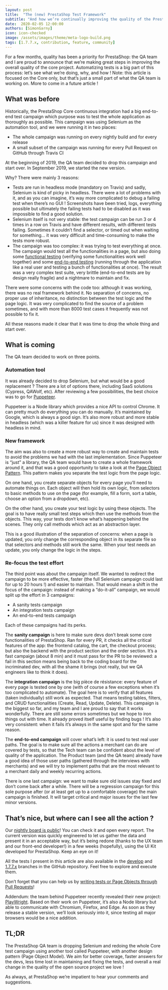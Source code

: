```yaml
---
layout: post
title:  "The (new) PrestaShop Test Framework"
subtitle: "And how we’re continually improving the quality of the PrestaShop project"
date:  2020-02-05 12:00:00
authors: [SimonGarny]
icon: icon-checked
image: /assets/images/theme/meta-logo-build.png
tags: [1.7.7.x, contribution, feature, community]
---
```


For a few months, quality has been a priority for PrestaShop: the QA team and I are proud to announce that we’re making great steps in improving the overall quality of the core project. Automatizing tests is a big part of this process: let’s see what we’re doing, why, and how !
Note: this article is focused on the Core only, but that’s just a small part of what the QA team is working on. More to come in a future article !


## What was before

Historically, the PrestaShop Core continuous integration had a big end-to-end test campaign which purpose was to test the whole application as thoroughly as possible. This campaign was using Selenium as the automation tool, and we were running it in two places:

- The whole campaign was running on every nightly build and for every release
- A small subset of the campaign was running for every Pull Request on GitHub through Travis CI

At the beginning of 2019, the QA team decided to drop this campaign and start over. In September 2019, we started the new version.

Why? There were mainly 3 reasons:

- Tests are run in headless mode (mandatory on Travis) and sadly, Selenium is kind of picky in headless. There were a lot of problems with it, and as you can imagine, it’s way more complicated to debug a failing test when there’s no GUI ! Screenshots have been tried, logs, everything possible but ultimately the failing tests had to be disabled as it was impossible to find a good solution.
- Selenium itself is not very stable: the test campaign can be run 3 or 4 times in a row on Travis and have different results, with different tests failing. Sometimes it couldn’t find a selector, or timed out when waiting for something… it was very difficult and time-consuming to make the tests more robust.
- The campaign was too complex: it was trying to test everything at once. The campaign would test all the functionalities in a page, but also doing some [functional testing](https://devdocs.prestashop.com/1.7/testing/how-to-create-your-own-web-acceptance-tests/#functional-tests) (verifying some functionalities work well together) and some [end-to-end testing](https://devdocs.prestashop.com/1.7/testing/how-to-create-your-own-web-acceptance-tests/#end-to-end-tests-soon) (running through the application like a real user and testing a bunch of functionalities at once). The result was a very complex test suite, very brittle (end-to-end tests are by design really fragile) and a nightmare to maintain and fix.

There were some concerns with the code too: although it was working, there was no real framework behind it. No separation of concerns, no proper use of inheritance, no distinction between the test logic and the page logic. It was very complicated to find the source of a problem sometimes, and with more than 8000 test cases it frequently was not possible to fix it.

All these reasons made it clear that it was time to drop the whole thing and start over.


## What is coming

The QA team decided to work on three points.

### Automation tool

It was already decided to drop Selenium, but what would be a good replacement ? There are a lot of options there, including SaaS solutions (Cypress, QAWolf, etc). After reviewing a few possibilities, the best choice was to go for [Puppeteer](https://github.com/puppeteer/puppeteer).

Puppeteer is a Node library which provides a nice API to control Chrome. It can pretty much do everything you can do manually. It’s maintained by Google, which is always a good sign.
It’s also more robust and more stable in headless (which was a killer feature for us) since it was designed with headless in mind.


### New framework

The aim was also to create a more robust way to create and maintain tests to avoid the problems we had with the last implementation. Since Puppeteer is “just” a library, the QA team would have to create a whole framework around it, and that was a good opportunity to take a look at the [Page Object Pattern](https://martinfowler.com/bliki/PageObject.html). This pattern makes you separate the test logic from the page logic.

On one hand, you create separate objects for every page you’ll need to automate things on. Each object will then hold its own logic, from selectors to basic methods to use on the page (for example, fill a form, sort a table, choose an option from a dropdown, etc).

On the other hand, you create your test logic by using these objects. The goal is to have really small test steps which then use the methods from the objects. This way, your tests don’t know what’s happening behind the scenes. They only call methods which act as an abstraction layer.

This is a good illustration of the separation of concerns: when a page is updated, you only change the corresponding object in its separate file so that selectors and methods still work the same. When your test needs an update, you only change the logic in the steps.


### Re-focus the test effort

The third point was about the campaign itself. We wanted to redirect the campaign to be more effective, faster (the full Selenium campaign could last for up to 20 hours !) and easier to maintain. That would mean a shift in the focus of the campaign: instead of making a “do-it-all” campaign, we would split up the effort in 3 campaigns: 

- A sanity tests campaign
- An integration tests campaign
- An end-to-end tests campaign

Each of these campaigns had its perks.

The **sanity campaign** is here to make sure devs don’t break some core functionalities of PrestaShop. Ran for every PR, it checks all the critical features of the app: the frontend catalog, the cart, the checkout process; but also the backend with the product section and the order section. It’s a fast campaign (about 8 min) and it must pass for the PR to be reviewed: a fail in this section means being back to the coding board for the incriminated dev, with all the shame it brings (not really, but we QA engineers like to think it does).

The **integration campaign** is the big pièce de résistance: every feature of every page is tested one by one (with of course a few exceptions when it’s too complicated to automate). The goal here is to verify that all features (taken individually) still work as expected. That means testing tables, filters, and CRUD functionalities (Create, Read, Update, Delete).
This campaign is the biggest so far, and my team and I are proud to say that it works wonderfully. There are still some errors sometimes but we hope to iron things out with time. It already proved itself useful by finding bugs ! It’s also very consistent: when it fails it’s always in the same spot and for the same reason.

The **end-to-end campaign** will cover what’s left: it is used to test real user paths. The goal is to make sure all the actions a merchant can do are covered by tests, so that the Tech team can be confident about the level of quality of the application. The Product team (and the QA team) already have a good idea of those user paths (gathered through the interviews with merchants) and we will try to implement paths that are the most relevant to a merchant daily and weekly recurring actions.

There is one last campaign: we want to make sure old issues stay fixed and don’t come back after a while. There will be a regression campaign for this sole purpose after (or at least get up to a comfortable coverage) the main campaign is finished. It will target critical and major issues for the last few minor versions.


## That’s nice, but where can I see all the action ?

Our [nightly board is public](https://nightly.prestashop.com/)! You can check it and open every report. The current version was quickly engineered to let us gather the data and present it in an acceptable way, but it’s being redone (thanks to the UX team and our front-end developer!) in a few weeks (hopefully), using the UI Kit developed for PrestaShop. Keep an eye on it!

All the tests I present in this article are also available in the [develop](https://github.com/PrestaShop/PrestaShop/tree/develop/tests/puppeteer) and [1.7.7.x](https://github.com/PrestaShop/PrestaShop/tree/1.7.7.x/tests/puppeteer) branches in the GitHub repository. Feel free to explore and execute them.

Don’t forget that you can help us by [writing tests or Page Objects through Pull Requests](https://devdocs.prestashop.com/1.7/testing/how-to-create-your-own-web-acceptance-tests/#creating-a-web-acceptance-test)!

Addendum: the team behind Puppeteer recently revealed their new project: [PlayWright](https://github.com/microsoft/playwright). Based on their work on Puppeteer, it’s also a Node library but able to communicate with Chromium, Firefox, and Edge. As soon as they release a stable version, we’ll look seriously into it, since testing all major browsers would be a nice addition.


## TL;DR

The PrestaShop QA team is dropping Selenium and redoing the whole Core test campaign using another tool called Puppeteer, with another design pattern (Page Object Model).
We aim for better coverage, faster answers for the devs, less time lost in maintaining and fixing the tests, and overall a real change in the quality of the open source project we love !

As always, at PrestaShop we’re impatient to hear your comments and suggestions.

